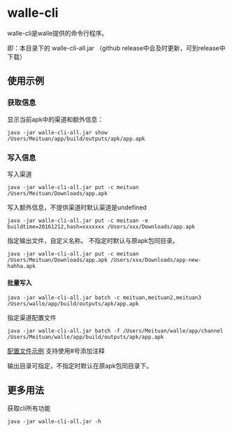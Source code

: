 # walle-cli

walle-cli是walle提供的命令行程序。

即：本目录下的 walle-cli-all.jar （github release中会及时更新，可到release中下载）

## 使用示例

### 获取信息

显示当前apk中的渠道和额外信息：

```
java -jar walle-cli-all.jar show /Users/Meituan/app/build/outputs/apk/app.apk
```

### 写入信息

写入渠道

```
java -jar walle-cli-all.jar put -c meituan /Users/Meituan/Downloads/app.apk
```

写入额外信息，不提供渠道时默认渠道是undefined

```
java -jar walle-cli-all.jar put -c meituan -e buildtime=20161212,hash=xxxxxxx /Users/xxx/Downloads/app.apk
```

指定输出文件，自定义名称。 不指定时默认与原apk包同目录。

```
java -jar walle-cli-all.jar put -c meituan /Users/Meituan/Downloads/app.apk /Users/xxx/Downloads/app-new-hahha.apk
```

#### 批量写入

```
java -jar walle-cli-all.jar batch -c meituan,meituan2,meituan3 /Users/walle/app/build/outputs/apk/app.apk
```

指定渠道配置文件

```
java -jar walle-cli-all.jar batch -f /Users/Meituan/walle/app/channel  /Users/Meituan/walle/app/build/outputs/apk/app.apk
```

[配置文件示例](../app/channel) 支持使用#号添加注释

输出目录可指定，不指定时默认在原apk包同目录下。



## 更多用法

获取cli所有功能

```
java -jar walle-cli-all.jar -h
```

